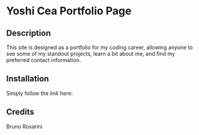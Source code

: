 # Yoshi Cea Portfolio Page

## Description

This site is designed as a portfolio for my coding career, allowing anyone to see some of my standout projects, learn a bit about me, and find my preferred contact information.

## Installation

Simply follow the link here:

## Credits

Bruno Rosarini
